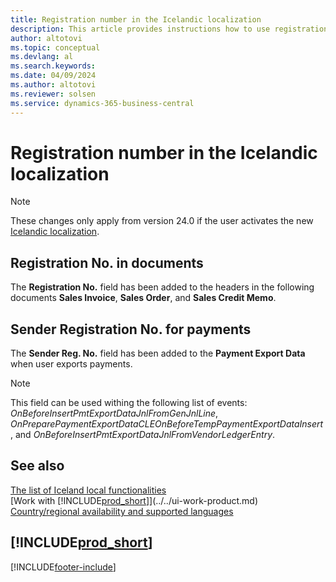 ```yaml
---
title: Registration number in the Icelandic localization
description: This article provides instructions how to use registration numbers in the Icelandic localization.
author: altotovi
ms.topic: conceptual
ms.devlang: al
ms.search.keywords:
ms.date: 04/09/2024
ms.author: altotovi
ms.reviewer: solsen
ms.service: dynamics-365-business-central
---
```


# Registration number in the Icelandic localization 

> [!NOTE]
> These changes only apply from version 24.0 if the user activates the new [Icelandic localization](iceland-global-core-app.md).  

## Registration No. in documents

The **Registration No.** field has been added to the headers in the following documents **Sales Invoice**, **Sales Order**, and **Sales Credit Memo**.  

## Sender Registration No. for payments  

The **Sender Reg. No.** field has been added to the **Payment Export Data** when user exports payments.  

> [!NOTE]
> This field can be used withing the following list of events: _OnBeforeInsertPmtExportDataJnlFromGenJnlLine_, _OnPreparePaymentExportDataCLEOnBeforeTempPaymentExportDataInsert_, and _OnBeforeInsertPmtExportDataJnlFromVendorLedgerEntry_.  

## See also

[The list of Iceland local functionalities](iceland-local-functionality.md)     
[Work with [!INCLUDE[prod_short](../../includes/prod_short.md)]](../../ui-work-product.md)  
[Country/regional availability and supported languages](/dynamics365/business-central/dev-itpro/compliance/apptest-countries-and-translations)  

## [!INCLUDE[prod_short](../../includes/free_trial_md.md)]

[!INCLUDE[footer-include](../../includes/footer-banner.md)]
